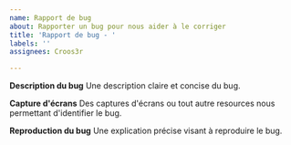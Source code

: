 ```yaml
---
name: Rapport de bug
about: Rapporter un bug pour nous aider à le corriger
title: 'Rapport de bug - '
labels: ''
assignees: Croos3r

---
```


**Description du bug**
Une description claire et concise du bug.

**Capture d'écrans**
Des captures d'écrans ou tout autre resources nous permettant d'identifier le bug.

**Reproduction du bug**
Une explication précise visant à reproduire le bug.
